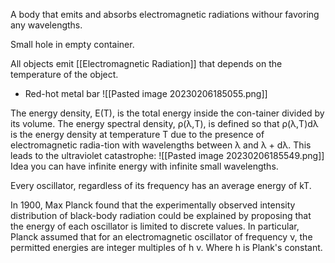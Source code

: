 A body that emits and absorbs electromagnetic radiations withour favoring any wavelengths.

Small hole in empty container.

All objects emit [[Electromagnetic Radiation]] that depends on the temperature of the object.
- Red-hot metal bar
![[Pasted image 20230206185055.png]]

The energy density, E(T), is the total energy inside the con-tainer divided by its volume. The energy spectral density, ρ(λ,T), is defined so that ρ(λ,T)dλ is the energy density at temperature T due to the presence of electromagnetic radia-tion with wavelengths between λ and λ + dλ. 
This leads to the ultraviolet catastrophe:
![[Pasted image 20230206185549.png]]
Idea you can have infinite energy with infinite small wavelengths.

Every oscillator, regardless of its frequency has an average energy of kT.

In 1900, Max Planck found that the experimentally observed intensity distribution of black-body radiation could be explained by proposing that the energy of each oscillator is limited to discrete values. In particular, Planck assumed that for an electromagnetic oscillator of frequency ν, the permitted energies are integer multiples of h v. Where h is Plank's constant.